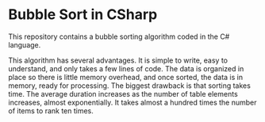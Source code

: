 # Bubble Sort in CSharp
This repository contains a bubble sorting algorithm coded in the C# language. 

This algorithm has several advantages. It is simple to write, easy to understand, and only takes a few lines of code. The data is organized in place so there is little memory overhead, and once sorted, the data is in memory, ready for processing. The biggest drawback is that sorting takes time. The average duration increases as the number of table elements increases, almost exponentially. It takes almost a hundred times the number of items to rank ten times.
